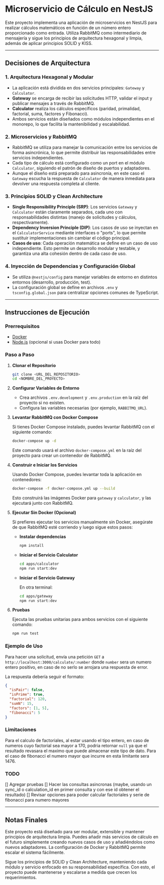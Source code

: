 # Microservicio de Cálculo en NestJS

Este proyecto implementa una aplicación de microservicios en NestJS para realizar cálculos matemáticos en función de un número entero proporcionado como entrada. Utiliza RabbitMQ como intermediario de mensajería y sigue los principios de arquitectura hexagonal y limpia, además de aplicar principios SOLID y KISS.

---

## Decisiones de Arquitectura

### 1. **Arquitectura Hexagonal y Modular**
   - La aplicación está dividida en dos servicios principales: `Gateway` y `Calculator`.
   - **Gateway** se encarga de recibir las solicitudes HTTP, validar el input y publicar mensajes a través de RabbitMQ.
   - **Calculator** realiza los cálculos específicos (paridad, primalidad, factorial, suma, factores y Fibonacci).
   - Ambos servicios están diseñados como módulos independientes en el monorepo, lo que facilita la mantenibilidad y escalabilidad.

### 2. **Microservicios y RabbitMQ**
   - RabbitMQ se utiliza para manejar la comunicación entre los servicios de forma asincrónica, lo que permite distribuir las responsabilidades entre servicios independientes.
   - Cada tipo de cálculo está configurado como un port en el módulo `Calculator`, siguiendo el patrón de diseño de puertos y adaptadores.
   - Aunque el diseño está preparado para asincronía, en este caso el `Gateway` escucha la respuesta de `Calculator` de manera inmediata para devolver una respuesta completa al cliente.

### 3. **Principios SOLID y Clean Architecture**
   - **Single Responsibility Principle (SRP)**: Los servicios `Gateway` y `Calculator` están claramente separados, cada uno con responsabilidades distintas (manejo de solicitudes y cálculos, respectivamente).
   - **Dependency Inversion Principle (DIP)**: Los casos de uso se inyectan en el `CalculatorService` mediante interfaces o "ports", lo que permite sustituir implementaciones sin cambiar el código principal.
   - **Casos de uso**: Cada operación matemática se define en un caso de uso independiente. Esto permite un desarrollo modular y testable, y garantiza una alta cohesión dentro de cada caso de uso.
   
### 4. **Inyección de Dependencias y Configuración Global**
   - Se utiliza `@nestjs/config` para manejar variables de entorno en distintos entornos (desarrollo, producción, test).
   - La configuración global se define en archivos `.env` y `tsconfig.global.json` para centralizar opciones comunes de TypeScript.


---

## Instrucciones de Ejecución

### Prerrequisitos

- [Docker](https://www.docker.com/)
- [Node.js](https://nodejs.org/) (opcional si usas Docker para todo)

### Paso a Paso

1. **Clonar el Repositorio**

   ```bash
   git clone <URL_DEL_REPOSITORIO>
   cd <NOMBRE_DEL_PROYECTO>
   ```

2. **Configurar Variables de Entorno**

   - Crea archivos `.env.development` y `.env.production` en la raíz del proyecto si no existen.
   - Configura las variables necesarias (por ejemplo, `RABBITMQ_URL`).

3. **Levantar RabbitMQ con Docker Compose**

   Si tienes Docker Compose instalado, puedes levantar RabbitMQ con el siguiente comando:

   ```bash
   docker-compose up -d
   ```

   Este comando usará el archivo `docker-compose.yml` en la raíz del proyecto para crear un contenedor de RabbitMQ.

4. **Construir e Iniciar los Servicios**

   Usando Docker Compose, puedes levantar toda la aplicación en contenedores:

   ```bash
   docker-compose -f docker-compose.yml up --build
   ```

   Esto construirá las imágenes Docker para `gateway` y `calculator`, y las ejecutará junto con RabbitMQ.

5. **Ejecutar Sin Docker (Opcional)**

   Si prefieres ejecutar los servicios manualmente sin Docker, asegúrate de que RabbitMQ esté corriendo y luego sigue estos pasos:

   - **Instalar dependencias**

     ```bash
     npm install
     ```

   - **Iniciar el Servicio Calculator**

     ```bash
     cd apps/calculator
     npm run start:dev
     ```

   - **Iniciar el Servicio Gateway**

     En otra terminal:

     ```bash
     cd apps/gateway
     npm run start:dev
     ```

6. **Pruebas**

   Ejecuta las pruebas unitarias para ambos servicios con el siguiente comando:

   ```bash
   npm run test
   ```

### Ejemplo de Uso

Para hacer una solicitud, envía una petición `GET` a `http://localhost:3000/calculate/:number` donde `number` sera un numero entero positivo, en caso de no serlo se arrojara una respuesta de error.

La respuesta debería seguir el formato:

```json
{
  "isPair": false,
  "isPrime": true,
  "factorial": 120,
  "sumN": 15,
  "factors": [1, 5],
  "fibonacci": 5
}
```

### Limitaciones

Para el calculo de factoriales, al estar usando el tipo entero, en caso de numeros cuyo factorial sea mayor a 170, podria retornar `null` ya que el resultado revasara el maximo que puede almacenar este tipo de dato. Para el caso de fibonacci el numero mayor que incurre en esta limitante sera 1476.

### TODO
[] Agregar pruebas
[] Hacer las consultas asincronas (maybe, usando un sync_id o calculation_id en primer consulta y con ese id obtener el resultado)
[] Revisar opciones para poder calcular factoriales y serie de fibonacci para numero mayores 

---

## Notas Finales

Este proyecto está diseñado para ser modular, extensible y mantener principios de arquitectura limpia. Puedes añadir más servicios de cálculo en el futuro simplemente creando nuevos casos de uso y añadiéndolos como nuevos adaptadores. La configuración de Docker y RabbitMQ permite escalar el sistema fácilmente.

Sigue los principios de SOLID y Clean Architecture, manteniendo cada módulo y servicio enfocado en su responsabilidad específica. Con esto, el proyecto puede mantenerse y escalarse a medida que crecen los requerimientos.
